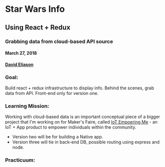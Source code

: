 # Star Wars Info
## Using React + Redux
### Grabbing data from cloud-based API source
#### March 27, 2018
#### [David Eliason](http://www.davethemaker.com)

### Goal:

Build react + redux infrastructure to display info.
Behind the scenes, grab data from API.
Front-end only for version one. 

### Learning Mission:

Working with cloud-based data is an important conceptual piece of a bigger project that I'm working on for Maker's Faire, called [IoT Empoering Me](http://www.mysticmonklabs.com/iotempoweringme) - an IoT + App product to empower individuals within the community.

- Version two will be for building a Native app.
- Version three will tie in back-end DB, possible routing using express and node.

### Practicuum:


